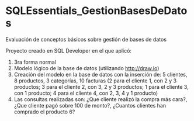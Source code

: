 # SQLEssentials_GestionBasesDeDatos
Evaluación de conceptos básicos sobre gestión de bases de datos

Proyecto creado en SQL Developer en el que aplicó:
1. 3ra forma normal
2. Modelo lógico de la base de datos (utilizando http://draw.io)
3. Creación del modelo en la base de datos con la inserción de: 5 clientes, 8 productos, 3 categorías, 10 facturas (2 para el cliente 1, con 2 y 3 productos; 
   3 para el cliente 2, con 3, 2 y 3 productos; 1 para el cliente 3, con 1 producto; 4 para el cliente 4, con 2, 3, 4 y 1 producto)
4. Las consultas realizadas son: ¿Que cliente realizó la compra más cara?, ¿Que cliente pagó sobre 100 de monto?, ¿Cuantos clientes han comprado el producto 6?

